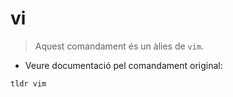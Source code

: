 # vi

> Aquest comandament és un àlies de `vim`.

- Veure documentació pel comandament original:

`tldr vim`
